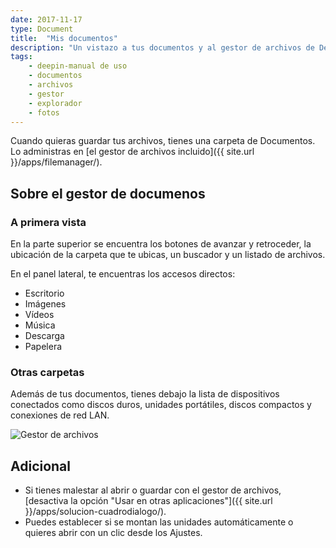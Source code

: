 ```yaml
---
date: 2017-11-17
type: Document
title:  "Mis documentos"
description: "Un vistazo a tus documentos y al gestor de archivos de Deepin"
tags:
    - deepin-manual de uso
    - documentos
    - archivos
    - gestor
    - explorador
    - fotos
---
```


Cuando quieras guardar tus archivos, tienes una carpeta de Documentos. Lo administras en [el gestor de archivos incluido]({{ site.url }}/apps/filemanager/).

## Sobre el gestor de documenos
### A primera vista

En la parte superior se encuentra los botones de avanzar y retroceder, la ubicación de la carpeta que te ubicas, un buscador y un listado de archivos.

En el panel lateral, te encuentras los accesos directos:

* Escritorio
* Imágenes
* Vídeos
* Música
* Descarga
* Papelera

### Otras carpetas

Además de tus documentos, tienes debajo la lista de dispositivos conectados como discos duros, unidades portátiles, discos compactos y conexiones de red LAN.

<div class="row">
    <div class="medium-12 columns t30">
    <img src="{{ site.urlimg }}filemanager.png" alt="Gestor de archivos">
    </div><!-- /.medium-4.columns -->
</div>

## Adicional
* Si tienes malestar al abrir o guardar con el gestor de archivos, [desactiva la opción "Usar en otras aplicaciones"]({{ site.url }}/apps/solucion-cuadrodialogo/).
* Puedes establecer si se montan las unidades automáticamente o quieres abrir con un clic desde los Ajustes.
